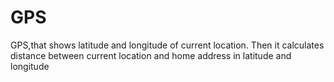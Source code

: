 # GPS
GPS,that shows latitude 
and longitude of current location.
Then it calculates distance between 
current location and home address in 
latitude and longitude 
